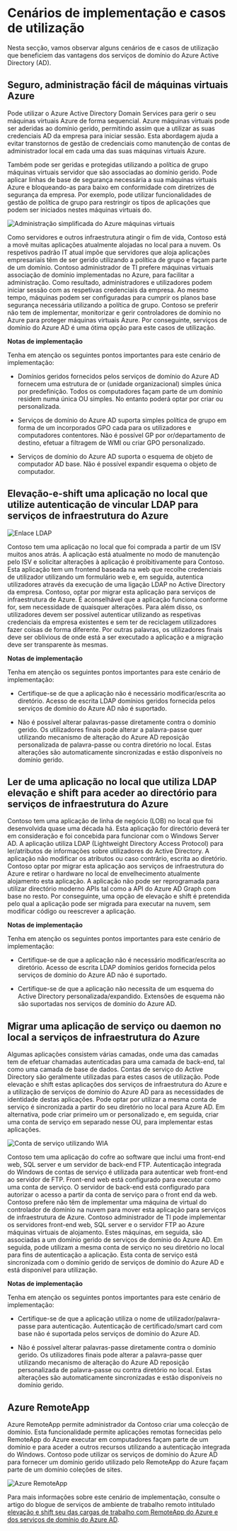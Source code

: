 <properties
    pageTitle="Azure Active Directory serviços de domínio: Cenários de implementação | Microsoft Azure"
    description="Cenários de implementação para serviços de domínio do Azure AD"
    services="active-directory-ds"
    documentationCenter=""
    authors="mahesh-unnikrishnan"
    manager="stevenpo"
    editor="curtand"/>

<tags
    ms.service="active-directory-ds"
    ms.workload="identity"
    ms.tgt_pltfrm="na"
    ms.devlang="na"
    ms.topic="article"
    ms.date="09/21/2016"
    ms.author="maheshu"/>


# <a name="deployment-scenarios-and-use-cases"></a>Cenários de implementação e casos de utilização
Nesta secção, vamos observar alguns cenários de e casos de utilização que beneficiem das vantagens dos serviços de domínio do Azure Active Directory (AD).

## <a name="secure-easy-administration-of-azure-virtual-machines"></a>Seguro, administração fácil de máquinas virtuais Azure
Pode utilizar o Azure Active Directory Domain Services para gerir o seu máquinas virtuais Azure de forma sequencial. Azure máquinas virtuais pode ser aderidas ao domínio gerido, permitindo assim que a utilizar as suas credenciais AD da empresa para iniciar sessão. Esta abordagem ajuda a evitar transtornos de gestão de credenciais como manutenção de contas de administrador local em cada uma das suas máquinas virtuais Azure.

Também pode ser geridas e protegidas utilizando a política de grupo máquinas virtuais servidor que são associadas ao domínio gerido. Pode aplicar linhas de base de segurança necessária a sua máquinas virtuais Azure e bloqueando-as para baixo em conformidade com diretrizes de segurança da empresa. Por exemplo, pode utilizar funcionalidades de gestão de política de grupo para restringir os tipos de aplicações que podem ser iniciados nestes máquinas virtuais do.

![Administração simplificada do Azure máquinas virtuais](./media/active-directory-domain-services-scenarios/streamlined-vm-administration.png)

Como servidores e outros infraestrutura atingir o fim de vida, Contoso está a movê muitas aplicações atualmente alojadas no local para a nuvem. Os respetivos padrão IT atual impõe que servidores que aloja aplicações empresariais têm de ser gerido utilizando a política de grupo e façam parte de um domínio. Contoso administrador de TI prefere máquinas virtuais associação de domínio implementadas no Azure, para facilitar a administração. Como resultado, administradores e utilizadores podem iniciar sessão com as respetivas credenciais da empresa. Ao mesmo tempo, máquinas podem ser configuradas para cumprir os planos base segurança necessária utilizando a política de grupo. Contoso se preferir não tem de implementar, monitorizar e gerir controladores de domínio no Azure para proteger máquinas virtuais Azure. Por conseguinte, serviços de domínio do Azure AD é uma ótima opção para este casos de utilização.

**Notas de implementação**

Tenha em atenção os seguintes pontos importantes para este cenário de implementação:

- Domínios geridos fornecidos pelos serviços de domínio do Azure AD fornecem uma estrutura de or (unidade organizacional) simples única por predefinição. Todos os computadores façam parte de um domínio residem numa única OU simples. No entanto poderá optar por criar ou personalizada.

- Serviços de domínio do Azure AD suporta simples política de grupo em forma de um incorporados GPO cada para os utilizadores e computadores contentores. Não é possível GP por or/departamento de destino, efetuar a filtragem de WMI ou criar GPO personalizado.

- Serviços de domínio do Azure AD suporta o esquema de objeto de computador AD base. Não é possível expandir esquema o objeto de computador.


## <a name="lift-and-shift-an-on-premises-application-that-uses-ldap-bind-authentication-to-azure-infrastructure-services"></a>Elevação-e-shift uma aplicação no local que utilize autenticação de vincular LDAP para serviços de infraestrutura do Azure

![Enlace LDAP](./media/active-directory-domain-services-scenarios/ldap-bind.png)

Contoso tem uma aplicação no local que foi comprada a partir de um ISV muitos anos atrás. A aplicação está atualmente no modo de manutenção pelo ISV e solicitar alterações à aplicação é proibitivamente para Contoso. Esta aplicação tem um frontend baseada na web que recolhe credenciais de utilizador utilizando um formulário web e, em seguida, autentica utilizadores através da execução de uma ligação LDAP no Active Directory da empresa. Contoso, optar por migrar esta aplicação para serviços de infraestrutura de Azure. É aconselhável que a aplicação funciona conforme for, sem necessidade de quaisquer alterações. Para além disso, os utilizadores devem ser possível autenticar utilizando as respetivas credenciais da empresa existentes e sem ter de reciclagem utilizadores fazer coisas de forma diferente. Por outras palavras, os utilizadores finais deve ser oblivious de onde está a ser executado a aplicação e a migração deve ser transparente às mesmas.

**Notas de implementação**

Tenha em atenção os seguintes pontos importantes para este cenário de implementação:

- Certifique-se de que a aplicação não é necessário modificar/escrita ao diretório. Acesso de escrita LDAP domínios geridos fornecida pelos serviços de domínio do Azure AD não é suportado.

- Não é possível alterar palavras-passe diretamente contra o domínio gerido. Os utilizadores finais pode alterar a palavra-passe quer utilizando mecanismo de alteração do Azure AD reposição personalizada de palavra-passe ou contra diretório no local. Estas alterações são automaticamente sincronizadas e estão disponíveis no domínio gerido.


## <a name="lift-and-shift-an-on-premises-application-that-uses-ldap-read-to-access-the-directory-to-azure-infrastructure-services"></a>Ler de uma aplicação no local que utiliza LDAP elevação e shift para aceder ao directório para serviços de infraestrutura do Azure
Contoso tem uma aplicação de linha de negócio (LOB) no local que foi desenvolvida quase uma década há. Esta aplicação for directório deverá ter em consideração e foi concebida para funcionar com o Windows Server AD. A aplicação utiliza LDAP (Lightweight Directory Access Protocol) para ler/atributos de informações sobre utilizadores do Active Directory. A aplicação não modificar os atributos ou caso contrário, escrita ao diretório. Contoso optar por migrar esta aplicação aos serviços de infraestrutura do Azure e retirar o hardware no local de envelhecimento atualmente alojamento esta aplicação. A aplicação não pode ser reprogramada para utilizar directório moderno APIs tal como a API do Azure AD Graph com base no resto. Por conseguinte, uma opção de elevação e shift é pretendida pelo qual a aplicação pode ser migrada para executar na nuvem, sem modificar código ou reescrever a aplicação.

**Notas de implementação**

Tenha em atenção os seguintes pontos importantes para este cenário de implementação:

- Certifique-se de que a aplicação não é necessário modificar/escrita ao diretório. Acesso de escrita LDAP domínios geridos fornecida pelos serviços de domínio do Azure AD não é suportado.

- Certifique-se de que a aplicação não necessita de um esquema do Active Directory personalizada/expandido. Extensões de esquema não são suportadas nos serviços de domínio do Azure AD.


## <a name="migrate-an-on-premises-service-or-daemon-application-to-azure-infrastructure-services"></a>Migrar uma aplicação de serviço ou daemon no local a serviços de infraestrutura do Azure
Algumas aplicações consistem várias camadas, onde uma das camadas tem de efetuar chamadas autenticadas para uma camada de back-end, tal como uma camada de base de dados. Contas de serviço do Active Directory são geralmente utilizadas para estes casos de utilização. Pode elevação e shift estas aplicações dos serviços de infraestrutura do Azure e a utilização de serviços de domínio do Azure AD para as necessidades de identidade destas aplicações. Pode optar por utilizar a mesma conta de serviço é sincronizada a partir do seu diretório no local para Azure AD. Em alternativa, pode criar primeiro um or personalizado e, em seguida, criar uma conta de serviço em separado nesse OU, para implementar estas aplicações.

![Conta de serviço utilizando WIA](./media/active-directory-domain-services-scenarios/wia-service-account.png)

Contoso tem uma aplicação do cofre ao software que inclui uma front-end web, SQL server e um servidor de back-end FTP. Autenticação integrada do Windows de contas de serviço é utilizada para autenticar web front-end ao servidor de FTP. Front-end web está configurado para executar como uma conta de serviço. O servidor de back-end está configurado para autorizar o acesso a partir da conta de serviço para o front end da web. Contoso prefere não têm de implementar uma máquina de virtual do controlador de domínio na nuvem para mover esta aplicação para serviços de infraestrutura de Azure. Contoso administrador de TI pode implementar os servidores front-end web, SQL server e o servidor FTP ao Azure máquinas virtuais de alojamento. Estes máquinas, em seguida, são associadas a um domínio gerido de serviços de domínio do Azure AD. Em seguida, pode utilizam a mesma conta de serviço no seu diretório no local para fins de autenticação a aplicação. Esta conta de serviço está sincronizada com o domínio gerido de serviços de domínio do Azure AD e está disponível para utilização.

**Notas de implementação**

Tenha em atenção os seguintes pontos importantes para este cenário de implementação:

- Certifique-se de que a aplicação utiliza o nome de utilizador/palavra-passe para autenticação. Autenticação de certificado/smart card com base não é suportada pelos serviços de domínio do Azure AD.

- Não é possível alterar palavras-passe diretamente contra o domínio gerido. Os utilizadores finais pode alterar a palavra-passe quer utilizando mecanismo de alteração do Azure AD reposição personalizada de palavra-passe ou contra diretório no local. Estas alterações são automaticamente sincronizadas e estão disponíveis no domínio gerido.


## <a name="azure-remoteapp"></a>Azure RemoteApp
Azure RemoteApp permite administrador da Contoso criar uma colecção de domínio. Esta funcionalidade permite aplicações remotas fornecidas pelo RemoteApp do Azure executar em computadores façam parte de um domínio e para aceder a outros recursos utilizando a autenticação integrada do Windows. Contoso pode utilizar os serviços de domínio do Azure AD para fornecer um domínio gerido utilizado pelo RemoteApp do Azure façam parte de um domínio coleções de sites.

![Azure RemoteApp](./media/active-directory-domain-services-scenarios/azure-remoteapp.png)

Para mais informações sobre este cenário de implementação, consulte o artigo do blogue de serviços de ambiente de trabalho remoto intitulado [elevação e shift seu das cargas de trabalho com RemoteApp do Azure e dos serviços de domínio do Azure AD](http://blogs.msdn.com/b/rds/archive/2016/01/19/lift-and-shift-your-workloads-with-azure-remoteapp-and-azure-ad-domain-services.aspx).

